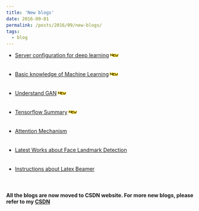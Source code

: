 ```yaml
---
title: 'New blogs'
date: 2016-09-01
permalink: /posts/2016/09/new-blogs/
tags:
  - blog
---
```


<p>
<ul>
    <li><a href="https://blog.csdn.net/zhouxiaowei1120/article/details/90035073?spm=1001.2014.3001.5502" target="_blank">Server configuration for deep learning</a><img src="./Blogs/img/new.gif" height="11px"></a></li>
    <br></br>

  <li><a href="https://blog.csdn.net/zhouxiaowei1120/article/details/89914974?spm=1001.2014.3001.5502" target="_blank">Basic knowledge of Machine Learning</a><img src="./Blogs/img/new.gif" height="11px"></a></li>
    <br></br>

  <li><a href="https://blog.csdn.net/zhouxiaowei1120/article/details/88533168?spm=1001.2014.3001.5502" target="_blank">Understand GAN</a><img src="./Blogs/img/new.gif" height="11px"></a></li>
    <br></br>
  <li><a href="https://blog.csdn.net/zhouxiaowei1120/article/details/85699468?spm=1001.2014.3001.5502" target="_blank">Tensorflow Summary<img src="./Blogs/img/new.gif" height="11px"></a></li>
  <br></br>
  <li><a href="https://blog.csdn.net/zhouxiaowei1120/article/details/84628752?spm=1001.2014.3001.5502" target="_blank">Attention Mechanism</a></li>
  <br></br>
  <li><a href="https://blog.csdn.net/zhouxiaowei1120/article/details/83269758?spm=1001.2014.3001.5502" target="_blank">Latest Works about Face Landmark Detection</a></li>
  <br></br>
  <li><a href="https://blog.csdn.net/zhouxiaowei1120/article/details/82818295?spm=1001.2014.3001.5502" target="_blank">Instructions about Latex Beamer</a></li>
  <br></br>
</ul>
<h4 style="margin-bottom:15px">All the blogs are now moved to CSDN website. 
    For more new blogs, please refer to my <a href="https://blog.csdn.net/zhouxiaowei1120" target="_blank">CSDN</a></h4>
</p>